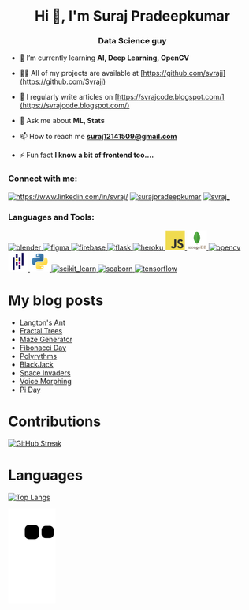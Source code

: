 <h1 align="center">Hi 👋, I'm Suraj Pradeepkumar</h1>
<h3 align="center">Data Science guy</h3>

- 🌱 I’m currently learning **AI, Deep Learning, OpenCV**

- 👨‍💻 All of my projects are available at [https://github.com/svrajj](https://github.com/Svrajj)

- 📝 I regularly write articles on [https://svrajcode.blogspot.com/](https://svrajcode.blogspot.com/)

- 💬 Ask me about **ML, Stats**

- 📫 How to reach me **suraj12141509@gmail.com**

- ⚡ Fun fact **I know a bit of frontend too....**

<h3 align="left">Connect with me:</h3>
<p align="left">
<a href="https://linkedin.com/in/https://www.linkedin.com/in/svraj/" target="blank"><img align="center" src="https://raw.githubusercontent.com/rahuldkjain/github-profile-readme-generator/master/src/images/icons/Social/linked-in-alt.svg" alt="https://www.linkedin.com/in/svraj/" height="30" width="40" /></a>
<a href="https://kaggle.com/surajpradeepkumar" target="blank"><img align="center" src="https://raw.githubusercontent.com/rahuldkjain/github-profile-readme-generator/master/src/images/icons/Social/kaggle.svg" alt="surajpradeepkumar" height="30" width="40" /></a>
<a href="https://instagram.com/svraj__" target="blank"><img align="center" src="https://raw.githubusercontent.com/rahuldkjain/github-profile-readme-generator/master/src/images/icons/Social/instagram.svg" alt="svraj_" height="30" width="40" /></a>
</p>

<h3 align="left">Languages and Tools:</h3>
<p align="left"> <a href="https://www.blender.org/" target="_blank" rel="noreferrer"> <img src="https://download.blender.org/branding/community/blender_community_badge_white.svg" alt="blender" width="40" height="40"/> </a> <a href="https://www.figma.com/" target="_blank" rel="noreferrer"> <img src="https://www.vectorlogo.zone/logos/figma/figma-icon.svg" alt="figma" width="40" height="40"/> </a> <a href="https://firebase.google.com/" target="_blank" rel="noreferrer"> <img src="https://www.vectorlogo.zone/logos/firebase/firebase-icon.svg" alt="firebase" width="40" height="40"/> </a> <a href="https://flask.palletsprojects.com/" target="_blank" rel="noreferrer"> <img src="https://www.vectorlogo.zone/logos/pocoo_flask/pocoo_flask-icon.svg" alt="flask" width="40" height="40"/> </a> <a href="https://heroku.com" target="_blank" rel="noreferrer"> <img src="https://www.vectorlogo.zone/logos/heroku/heroku-icon.svg" alt="heroku" width="40" height="40"/> </a> <a href="https://developer.mozilla.org/en-US/docs/Web/JavaScript" target="_blank" rel="noreferrer"> <img src="https://raw.githubusercontent.com/devicons/devicon/master/icons/javascript/javascript-original.svg" alt="javascript" width="40" height="40"/> </a> <a href="https://www.mongodb.com/" target="_blank" rel="noreferrer"> <img src="https://raw.githubusercontent.com/devicons/devicon/master/icons/mongodb/mongodb-original-wordmark.svg" alt="mongodb" width="40" height="40"/> </a> <a href="https://opencv.org/" target="_blank" rel="noreferrer"> <img src="https://www.vectorlogo.zone/logos/opencv/opencv-icon.svg" alt="opencv" width="40" height="40"/> </a> <a href="https://pandas.pydata.org/" target="_blank" rel="noreferrer"> <img src="https://raw.githubusercontent.com/devicons/devicon/2ae2a900d2f041da66e950e4d48052658d850630/icons/pandas/pandas-original.svg" alt="pandas" width="40" height="40"/> </a> <a href="https://www.python.org" target="_blank" rel="noreferrer"> <img src="https://raw.githubusercontent.com/devicons/devicon/master/icons/python/python-original.svg" alt="python" width="40" height="40"/> </a> <a href="https://scikit-learn.org/" target="_blank" rel="noreferrer"> <img src="https://upload.wikimedia.org/wikipedia/commons/0/05/Scikit_learn_logo_small.svg" alt="scikit_learn" width="40" height="40"/> </a> <a href="https://seaborn.pydata.org/" target="_blank" rel="noreferrer"> <img src="https://seaborn.pydata.org/_images/logo-mark-lightbg.svg" alt="seaborn" width="40" height="40"/> </a> <a href="https://www.tensorflow.org" target="_blank" rel="noreferrer"> <img src="https://www.vectorlogo.zone/logos/tensorflow/tensorflow-icon.svg" alt="tensorflow" width="40" height="40"/> </a> </p>


# My blog posts

* [Langton's Ant](https://svrajcode.blogspot.com/2022/10/the-langtons-ant.html)
* [Fractal Trees](https://svrajcode.blogspot.com/2022/11/fractal-trees.html)
* [Maze Generator](https://svrajcode.blogspot.com/2022/11/maze-generator.html)
* [Fibonacci Day](https://svrajcode.blogspot.com/2022/11/fibonacci-day.html)
* [Polyrythms](https://svrajcode.blogspot.com/2022/12/polyrhythms.html)
* [BlackJack](https://svrajcode.blogspot.com/2023/01/blackjack.html)
* [Space Invaders](https://svrajcode.blogspot.com/2023/01/space-invaders.html)
* [Voice Morphing](https://svrajcode.blogspot.com/2023/03/voice-morphing.html)
* [Pi Day](https://svrajcode.blogspot.com/2023/03/pi-day.html)


# Contributions

[![GitHub Streak](https://streak-stats.demolab.com?user=Svrajj&theme=tokyonight-duo&date_format=n%2Fj%5B%2FY%5D&hide_current_streak=true&hide_longest_streak=true)](https://git.io/streak-stats)

# Languages

[![Top Langs](https://github-readme-stats-git-masterrstaa-rickstaa.vercel.app/api/top-langs/?username=Svrajj&theme=tokyonight)](https://github.com/Svrajj/github-readme-stats)


![Snake animation](https://github.com/Svrajj/Svrajj/blob/output/github-contribution-grid-snake.svg)
